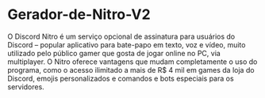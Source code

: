 # Gerador-de-Nitro-V2
O Discord Nitro é um serviço opcional de assinatura para usuários do Discord – popular aplicativo para bate-papo em texto, voz e vídeo, muito utilizado pelo público gamer que gosta de jogar online no PC, via multiplayer. O Nitro oferece vantagens que mudam completamente o uso do programa, como o acesso ilimitado a mais de R$ 4 mil em games da loja do Discord, emojis personalizados e comandos e bots especiais para os servidores.
